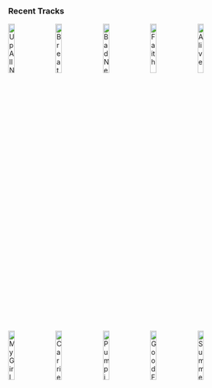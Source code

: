 ### Recent Tracks
[<img src='https://lastfm.freetls.fastly.net/i/u/300x300/d82df11b5ef09d12ed6d95d763b0d809.png' width='16%' height='16%' alt='Up All Night'>](https://www.last.fm/music/khalid/_/up%2ball%2bnight)&nbsp;&nbsp;&nbsp;&nbsp;[<img src='https://lastfm.freetls.fastly.net/i/u/300x300/6a83a851fa7a48a2c8e1b7d4dd5d7fda.png' width='16%' height='16%' alt='Breathing Electricity'>](https://www.last.fm/music/the%2belectric%2bsons/_/breathing%2belectricity)&nbsp;&nbsp;&nbsp;&nbsp;[<img src='https://lastfm.freetls.fastly.net/i/u/300x300/02089c27ec2d88784af212de62315cf8.png' width='16%' height='16%' alt='Bad News'>](https://www.last.fm/music/katastro/_/bad%2bnews)&nbsp;&nbsp;&nbsp;&nbsp;[<img src='https://lastfm.freetls.fastly.net/i/u/300x300/75742b5f137e73e3157dd2499455ed7a.png' width='16%' height='16%' alt='Faith'>](https://www.last.fm/music/bon%2biver/_/faith)&nbsp;&nbsp;&nbsp;&nbsp;[<img src='https://lastfm.freetls.fastly.net/i/u/300x300/23f0bf586428446fd3b03c93d2e1c952.png' width='16%' height='16%' alt='Alive'>](https://www.last.fm/music/klingande/_/alive)&nbsp;&nbsp;&nbsp;&nbsp;<br>[<img src='https://lastfm.freetls.fastly.net/i/u/300x300/717ad703e2bba0690d3734861ad7afeb.png' width='16%' height='16%' alt='My Girl'>](https://www.last.fm/music/jackson%2bpenn/_/my%2bgirl)&nbsp;&nbsp;&nbsp;&nbsp;[<img src='https://lastfm.freetls.fastly.net/i/u/300x300/048b9aa8f6d0255fdb751ec2d42088f7.png' width='16%' height='16%' alt='Carried Away'>](https://www.last.fm/music/overstreet/_/carried%2baway)&nbsp;&nbsp;&nbsp;&nbsp;[<img src='https://lastfm.freetls.fastly.net/i/u/300x300/42b4d589331a03596e8813c73d0532a8.png' width='16%' height='16%' alt='Pumping Up Clouds'>](https://www.last.fm/music/urban%2bcone/_/pumping%2bup%2bclouds)&nbsp;&nbsp;&nbsp;&nbsp;[<img src='https://lastfm.freetls.fastly.net/i/u/300x300/e544d4bbffa28ee0100ea6be127cbbc1.png' width='16%' height='16%' alt='Good Feeling'>](https://www.last.fm/music/311/_/good%2bfeeling)&nbsp;&nbsp;&nbsp;&nbsp;[<img src='https://lastfm.freetls.fastly.net/i/u/300x300/46c4aa14fc68c3bc2b7ab06e5ff2018e.png' width='16%' height='16%' alt='Summertime'>](https://www.last.fm/music/the%2bmowgli%2527s/_/summertime)&nbsp;&nbsp;&nbsp;&nbsp;<br>